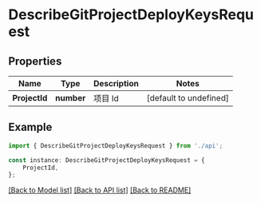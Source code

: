 # DescribeGitProjectDeployKeysRequest


## Properties

Name | Type | Description | Notes
------------ | ------------- | ------------- | -------------
**ProjectId** | **number** | 项目 Id | [default to undefined]

## Example

```typescript
import { DescribeGitProjectDeployKeysRequest } from './api';

const instance: DescribeGitProjectDeployKeysRequest = {
    ProjectId,
};
```

[[Back to Model list]](../README.md#documentation-for-models) [[Back to API list]](../README.md#documentation-for-api-endpoints) [[Back to README]](../README.md)
